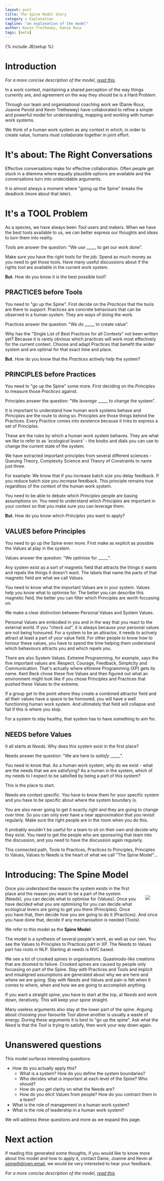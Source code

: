 ```yaml
---
layout: post
title: The Spine Model Story
category : Explanation
tagline: "an explanation of the model"
author: Kevin Trethewey, Danie Roux
tags: [meta]
---
```

{% include JB/setup %}

# Introduction

*For a more concise description of the model, [read this](/explanation/concise/).*

In a work context, maintaining a shared perception of the way things currently are, and agreement on the way they should be is a Hard Problem.

Through our team and organisational coaching work we (Danie Roux, Joanne Perold and Kevin Trethewey) have collaborated to refine a simple and powerful model for understanding, mapping and working with human work systems.

We think of a human work system as any context in which, in order to create value, humans must collaborate together in joint effort.

# It's about: The Right Conversations

Effective conversations make for effective collaboration. Often people get stuck in a dilemma where equally plausible options are available and the conversations turn into undecidable arguments.

It is almost always a moment where "going up the Spine" breaks the deadlock (more about that later).

# It's a TOOL Problem
As a species, we have always been *Tool* users and makers. When we have the best tools available to us, we can better express our thoughts and ideas to turn them into reality. 

Tools are answer the question: "We *use* _____ to get our work done".

Make sure you have the right tools for the job. Spend as much money as you need to get those tools. Have many useful discussions about if the rights tool are available in the current work system.

**But.** How do you know it is the best possible tool? 


## PRACTICES before Tools
You need to "go up the Spine". First decide on the *Practices* that the tools are there to support. Practices are concrete behaviours that can be observed in a human system. They are *ways* of doing the work.

Practices answer the question: "We *do* _____ to create value".

Why has the "Single List of Best Practices for all Contexts" not been written yet? Because it is rarely obvious which practices will work most effectively for the current context. Choose and adapt Practices that benefit the wider system and are optimal for that exact time and place.

**But.** How do you know that the *Practices* actively help the system?

## PRINCIPLES before Practices
You need to "go up the Spine" some more. First deciding on the *Principles* to measure those *Practices* against.

Principles answer the question: "We *leverage* _____ to change the system".

It is important to understand how human work systems behave and *Principles* are the route to doing so. Principles are those things behind the Practices. Every Practice comes into existence because it tries to express a set of Principles.

These are the rules by which a human work system behaves. They are what we like to refer to as *'ecological levers'* - the knobs and dials you can use to change the current state of the system.

We have extracted important principles from several different sciences - Queuing Theory, Complexity Science and Theory of Constraints to name just three.

For example: We know that if you increase batch size you delay feedback. If you reduce batch size you increase feedback. This principle remains true regardless of the context of the human work system.

You need to be able to debate which *Principles* people are basing assumptions on. You need to understand which *Principles* are important in your context so that you make sure you can leverage them.

**But.** How do you know which *Principles* you want to apply?

## VALUES before Principles
You need to go up the Spine even more. First make as explicit as possible the *Values* at play in the system.

Values answer the question: "We *optimise* for _____".

Any system exist as a sort of magnetic field that attracts the things it wants and repels the things it doesn't want. The labels that name the parts of that magnetic field are what we call *Values*.

You need to know what the important Values are in your system. Values help you know what to optimise for. The better you can describe this magnetic field, the better you can filter which Principles are worth focussing on.

We make a clear distinction between Personal Values and System Values.

Personal Values are embodied in you and in the way that you react to the external world. If you "check out", it is always because your personal values are not being honoured. For a system to be an attractor, it needs to actively attract at least a part of your value field. For other people to know how to honour these values, you have to spend the time helping them understand which behaviours attracts you and which repels you.

There are also System Values. Extreme Programming, for example, says the five important values are: Respect, Courage, Feedback, Simplicity and Communication. That's actually where eXtreme Programming (XP) gets its name. Kent Beck chose these five Values and then figured out what an environment might look like if you chose Principles and Practices that pushed these Values to the extreme.

If a group get to the point where they create a combined attractor field and all their values have a space to be honoured, you will have a well functioning human work system. And ultimately that field will collapse and fail if this is where you stop.

For a system to stay healthy, that system has to have something to aim for.

## NEEDS before Values
It all starts at *Needs*. Why does this system exist in the first place?

Needs answer the question: "We are here to *satisfy* _____".

You need to know that. As a human work system, why do we exist - what are the needs that we are satisfying? As a human in the system, which of my needs to I expect to be satisfied by being a part of this system?

This is the place to start.

Needs are context specific. You have to know them for your specific system and you have to be specific about where the system boundary is.

You are also never going to get it exactly right and they are going to change over time. So you can only ever have a near approximation that you revisit regularly. Make sure the right people are in the room when you do this.

It probably wouldn't be useful for a team to sit on their own and decide why they exist. You need to get the people who are sponsoring that team into the discussion, and you need to have the discussion again regularly.

This connected path, Tools to Practices, Practices to Principles, Principles to Values, Values to Needs is the heart of what we call "The Spine Model"...

# Introducing: The Spine Model
<img style="float: right; border: 30px solid white" src="/assets/images/spine.png">

Once you understand the reason the system exists in the first place and the reason you want to be a part of the system (Needs), you can decide what to optimise for (Values). Once you have decided what you are optimising for you can decide what ecological levers are going to get you there (Principles). Once you have that, then decide how you are going to do it (Practices). And once you have done that, decide if any mechanisation is needed (Tools).

We refer to this model as the **Spine Model**:

The model is a synthesis of several people's work, as well as our own. You see the Values to Principles to Practices part in XP. The Needs to Values part has roots in NLP. Starting at needs is NVC based.

We see a lot of crooked spines in organisations. Quasimodo-like creations that are doomed to failure. Crooked spines are caused by people only focussing on part of the Spine. Stay with Practices and Tools and implicit and misaligned assumptions are generated about why we are here and where we are going. Stay with Needs and Values and pain is felt when it comes to where, when and how we are going to accomplish anything.

If you want a straight spine, you have to start at the top, at *Needs* and work down, iteratively. This will keep your spine straight.

Many useless arguments also stay at the lower part of the spine. Arguing about choosing your favourite Tool above another is usually a waste of energy. During these arguments it is best to "go up the spine". Ask what the *Need* is that the *Tool* is trying to satisfy, then work your way down again.

# Unanswered questions

This model surfaces interesting questions:

* How do you actually apply this?
  * What is a system? How do you define the system boundaries?
  * Who decides what is important at each level of the Spine? Who should?
  * How do you get clarity on what the Needs are?
  * How do you elicit Values from people? How do you contract them in a team?
* What is the role of management in a human work system?
* What is the role of leadership in a human work system?

We will address these questions and more as we expand this page.
 
# Next action

If reading this generated some thoughts, if you would like to know more about this model and how to apply it, contact Danie, Joanne and Kevin at spine@driven.email, we would be very interested to hear your feedback.

*For a more concise description of the model, [read this](/explanation/concise/).*